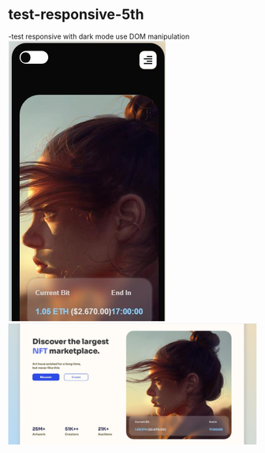 # test-responsive-5th
-test responsive with dark mode use DOM manipulation</br>
<img src="asset/image/result2.JPG">
<img src="asset/image/result1.JPG">
